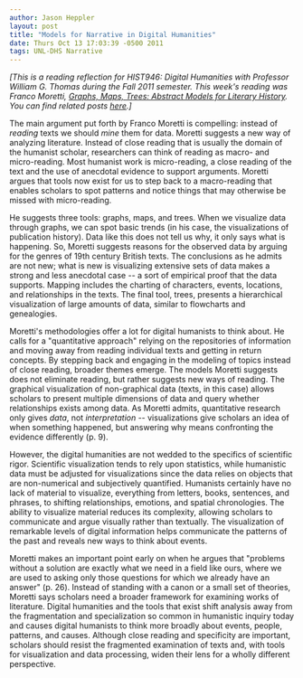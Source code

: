 ```yaml
---
author: Jason Heppler
layout: post
title: "Models for Narrative in Digital Humanities"
date: Thurs Oct 13 17:03:39 -0500 2011
tags: UNL-DHS Narrative
---
```


*[This is a reading reflection for HIST946: Digital Humanities with Professor William
G. Thomas during the Fall 2011 semester. This week's reading was Franco Moretti,
*[Graphs, Maps, Trees: Abstract Models for Literary History](http://www.amazon.com/gp/product/1844671852/ref=as_li_tf_tl?ie=UTF8&tag=thekinofelfs2-20&linkCode=as2&camp=217145&creative=399373&creativeASIN=1844671852)*. You can find related posts [here](http://jasonheppler.org/the-digital-humanities-seminar.html).]*

The main argument put forth by Franco Moretti is compelling: instead of *reading*
texts we should *mine* them for data. Moretti suggests a new way of analyzing
literature. Instead of close reading that is usually the domain of the humanist
scholar, researchers can think of reading as macro- and micro-reading. Most humanist
work is micro-reading, a close reading of the text and the use of anecdotal evidence
to support arguments. Moretti argues that tools now exist for us to step back to a
macro-reading that enables scholars to spot patterns and notice things that may
otherwise be missed with micro-reading.

He suggests three tools: graphs, maps, and trees. When we visualize data through
graphs, we can spot basic trends (in his case, the visualizations of publication
history). Data like this does not tell us why, it only says what is happening.
So, Moretti suggests reasons for the observed data by arguing for the genres of 19th
century British texts. The conclusions as he admits are not new; what is new is visualizing
extensive sets of data makes a strong and less anecdotal case -- a sort of empirical proof
that the data supports. Mapping includes the charting of characters, events, locations, and
relationships in the texts. The final tool, trees, presents a hierarchical visualization of
large amounts of data, similar to flowcharts and genealogies.

Moretti's methodologies offer a lot for digital humanists to think about. He calls for 
a "quantitative approach" relying on the repositories of information and moving away from reading
individual texts and getting in return concepts. By stepping back and engaging in the
modeling of topics instead of close reading, broader themes emerge. The models
Moretti suggests does not eliminate reading, but rather suggests new ways of reading.
The graphical visualization of non-graphical data (texts, in this case) allows
scholars to present multiple dimensions of data and query whether relationships
exists among data. As Moretti admits, quantitative research only gives *data*, not
*interpretation* -- visualizations give scholars an idea of when something happened,
but answering why means confronting the evidence differently (p. 9).

However, the digital humanities are not wedded to the specifics of scientific rigor.
Scientific visualization tends to rely upon statistics, while humanistic data must be
adjusted for visualizations since the data relies on objects that are non-numerical
and subjectively quantified. Humanists certainly have no lack of material to
visualize, everything from letters, books, sentences, and phrases, to shifting
relationships, emotions, and spatial chronologies. The ability to visualize material
reduces its complexity, allowing scholars to communicate and argue visually rather
than textually. The visualization of remarkable levels of digital information helps 
communicate the patterns of the past and reveals new ways to think about events.

Moretti makes an important point early on when he argues that "problems without a
solution are exactly what we need in a field like ours, where we are used to asking
only those questions for which we already have an answer" (p. 26). Instead of
standing with a canon or a small set of theories, Moretti says scholars need a broader
framework for examining works of literature. Digital humanities and the tools that
exist shift analysis away from the fragmentation and specialization so common in
humanistic inquiry today and causes digital humanists to think more broadly about
events, people, patterns, and causes. Although close reading and specificity are
important, scholars should resist the fragmented examination of texts and, with tools
for visualization and data processing, widen their lens for a wholly different
perspective.
